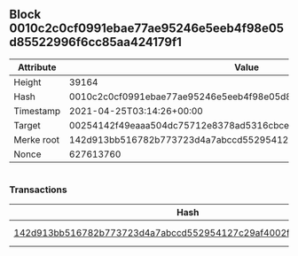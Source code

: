 ## Block 0010c2c0cf0991ebae77ae95246e5eeb4f98e05d85522996f6cc85aa424179f1

Attribute | Value
--- | ---
Height | 39164
Hash | 0010c2c0cf0991ebae77ae95246e5eeb4f98e05d85522996f6cc85aa424179f1
Timestamp | 2021-04-25T03:14:26+00:00
Target | 00254142f49eaaa504dc75712e8378ad5316cbcead634704b3734b6271167cc4
Merke root | 142d913bb516782b773723d4a7abccd552954127c29af4002f3c79ac9ec6f11f
Nonce | 627613760

```

```

### Transactions

Hash | Amount
--- | ---
[142d913bb516782b773723d4a7abccd552954127c29af4002f3c79ac9ec6f11f](142d913bb516782b773723d4a7abccd552954127c29af4002f3c79ac9ec6f11f.md) | 10.00000000 SKEPTI 
